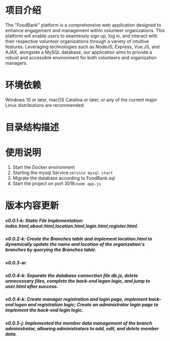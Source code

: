 # 项目介绍
The "FoodBank" platform is a comprehensive web application designed to enhance engagement and management within volunteer organizations. This platform will enable users to seamlessly sign up, log in, and interact with their respective volunteer organizations through a variety of intuitive features. Leveraging technologies such as NodeJS, Express, Vue.JS, and AJAX, alongside a MySQL database, our application aims to provide a robust and accessible environment for both volunteers and organization managers.

# 环境依赖
 Windows 10 or later, macOS Catalina or later, or any of the current major Linux distributions are recommended.

# 目录结构描述


# 使用说明
 1. Start the Docker environment
 2. Starting the mysql Service:`service mysql start`
 3. Migrate the database according to FoodBank.sql
 4. Start the project on port 3018:`node app.js`


# 版本内容更新
##### v0.0.1-k: Static File Implementation: index.html,about.html,location.html,login.html,register.html.
##### v0.0.2-k: Create the Branches table and implement location.html to dynamically update the name and location of the organization's branches by querying the Branches table.
##### v0.0.3-w:
##### v0.0.4-k: Separate the database connection file db.js, delete unnecessary files, complete the back-end logon logic, and jump to user.html after success.
##### v0.0.4-k: Create manager registration and login page, implement back-end logon and registration logic; Create an administrator login page to implement the back-end login logic.
##### v0.0.5-j: Implemented the member data management of the branch administrator, allowing administrators to add, edit, and delete member data.